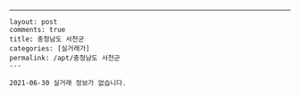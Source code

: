 ---
    layout: post
    comments: true
    title: 충청남도 서천군
    categories: [실거래가]
    permalink: /apt/충청남도 서천군
    ---

    2021-06-30 실거래 정보가 없습니다.

    